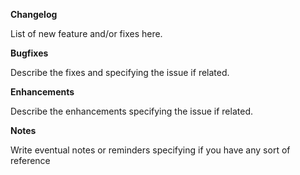 **Changelog**

List of new feature and/or fixes here.

**Bugfixes**

Describe the fixes and specifying the issue if related.

**Enhancements**

Describe the enhancements specifying the issue if related.

**Notes**

Write eventual notes or reminders specifying if you have any sort of reference

